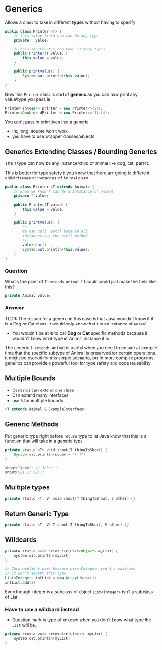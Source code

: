 # Generics

Allows a class to take in different **types** without having to specify

```java
public class Printer <T> {
    // this value field now can be any type
    private T value;

    // this constructer can take it many types
    public Printer(T value) {
        this.value = value;
    }

    public printValue() {
        System.out.println(this.value);
    }
}
```

Now this `Printer` class is sort of **generic** as you can now print any value/type you pass in

```java
Printer<Integer> printer = new Printer<>(23);
Printer<Double> dPrinter = new Printer<>(13.54);
```

You can't pass in primitives into a generic

- int, long, double won't work
- you have to use wrapper classes/objects

## Generics Extending Classes / Bounding Generics

The `T` type can now be any instance/child of animal like dog, cat, parrot.

This is better for type safety if you know that there are going to different child classes or instances of Animal class

```java
public class Printer <T extends Animal> {
    // know we know T can be a inmstance of animal
    private T value;

    public Printer(T value) {
        this.value = value;
    }

    public printValue() {
        /*
        We can call .eat() because all
        instances has the eat() method
        */
        value.eat()
        System.out.println(this.value);
    }
}
```

### Question

What's the point of `T extends animal` if I could could just make the field like this?

```java
private Animal value;
```

### Answer

TLDR: The reason for a generic in this case is that Java wouldn't know if it is a Dog or Cat class. It would only know that it is an instance of `Animal`.

- You woudn't be able to call **Dog** or **Cat** specific methods because it wouldn't know what type of Animal instance it is

The generic `T extends Animal` is useful when you need to ensure at compile time that the specific subtype of Animal is preserved for certain operations. It might be overkill for this simple scenario, but in more complex programs, generics can provide a powerful tool for type safety and code reusability.

## Multiple Bounds

- Generics can extend one class
- Can extend many interfaces
- use `&` for multiple bounds

```java
<T extends Animal & ExampleInterface>
```

## Generic Methods

Put generic type right before `return` type to let Java know that this is a function that will take in a generic type

```java
private static <T> void shout(T thingToShout) {
    System.out.println(sound + "!!!")
}

shout("john") // John!!!
shout(52) // 52!!!
```

## Multiple types

```java
private static <T, V> void shout(T thingToShout, V other) {}
```

## Return Generic Type

```java
private static <T, V> T shout(T thingToShout, V other) {}
```

## Wildcards

```Java
private static void printList(List<Object> myList) {
    system.out.println(myList)
}

// This wouldn't work because List<Integer> isn't a subclass
// It won't accept this type
List<Integer> intList = new ArrayList<>();
intList.add(3)
```

Even though Integer is a subclass of object `List<Integer>` isn't a subclass of List<Object>

### Have to use a wildcard instead

- Question mark is type of unkown when you don't know what type the `List` will be.

```Java
private static void printList(List<?> myList) {
    system.out.println(myList)
}
```
